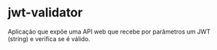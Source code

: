 # jwt-validator
Aplicação que expõe uma API web que recebe por parâmetros um JWT (string) e verifica se é válido.
